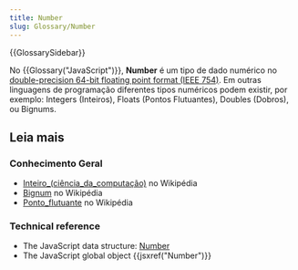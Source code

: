 ```yaml
---
title: Number
slug: Glossary/Number
---
```


{{GlossarySidebar}}

No {{Glossary("JavaScript")}}, **Number** é um tipo de dado numérico no [double-precision 64-bit floating point format (IEEE 754)](http://en.wikipedia.org/wiki/Double_precision_floating-point_format). Em outras linguagens de programação diferentes tipos numéricos podem existir, por exemplo: Integers (Inteiros), Floats (Pontos Flutuantes), Doubles (Dobros), ou Bignums.

## Leia mais

### Conhecimento Geral

- [Inteiro\_(ciência_da_computação)](<https://pt.wikipedia.org/wiki/Inteiro_(ciência_da_computação)>) no Wikipédia
- [Bignum](https://pt.wikipedia.org/wiki/Bignum) no Wikipédia
- [Ponto_flutuante](https://pt.wikipedia.org/wiki/Ponto_flutuante) no Wikipédia

### Technical reference

- The JavaScript data structure: [Number](/pt-BR/docs/Web/JavaScript/Data_structures#Number_type)
- The JavaScript global object {{jsxref("Number")}}
